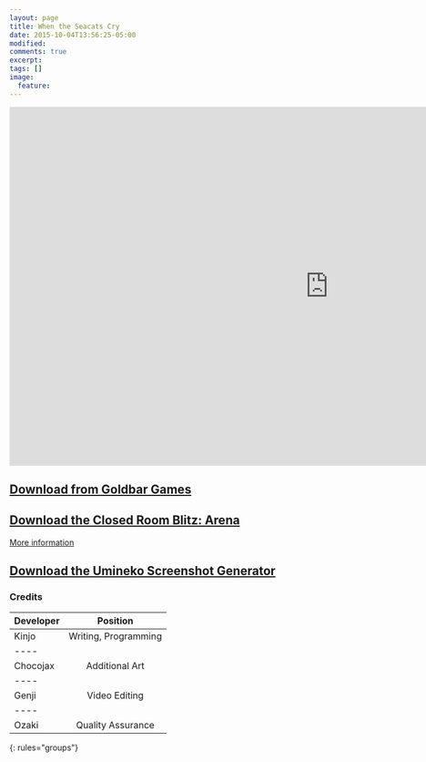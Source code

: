```yaml
---
layout: page
title: When the Seacats Cry
date: 2015-10-04T13:56:25-05:00
modified:
comments: true
excerpt:
tags: []
image:
  feature:
---
```


<iframe width="1120" height="630" src="https://www.youtube.com/embed/L3z39v_3KIk" frameborder="0" allowfullscreen></iframe>

## [Download from Goldbar Games](http://play.goldbargames.com/downloads/When_the_Seacats_Cry.zip)

## [Download the Closed Room Blitz: Arena](http://play.goldbargames.com/downloads/crb-arena.zip)
[More information](http://www.goldbargames.com/seacats/closed-room-blitz-arena/)

## [Download the Umineko Screenshot Generator](http://play.goldbargames.com/downloads/[GG]UminekoScreenshot.zip)

### Credits

| Developer | Position |
|:--------|:-------:|
| Kinjo   | Writing, Programming   |
|----
| Chocojax | Additional Art  |
|----
| Genji | Video Editing   |
|----
| Ozaki   | Quality Assurance   |
{: rules="groups"}
